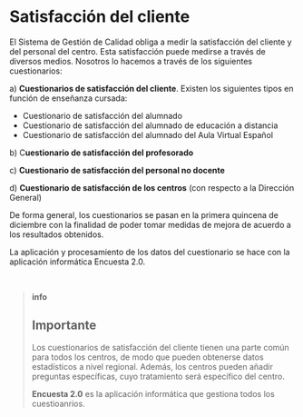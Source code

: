 
# Satisfacción del cliente

El Sistema de Gestión de Calidad obliga a medir la satisfacción del cliente y del personal del centro. Esta satisfacción puede medirse a través de diversos medios. Nosotros lo hacemos a través de los siguientes cuestionarios:

a) **Cuestionarios de satisfacción del cliente**. Existen los siguientes tipos en función de enseñanza cursada:

- Cuestionario de satisfacción del alumnado
- Cuestionario de satisfacción del alumnado de educación a distancia
- Cuestionario de satisfacción del alumnado del Aula Virtual Español

b) C**uestionario de satisfacción del profesorado**

c) **Cuestionario de satisfacción del personal no docente**

d) **Cuestionario de satisfacción de los centros** (con respecto a la Dirección General)

De forma general, los cuestionarios se pasan en la primera quincena de diciembre con la finalidad de poder tomar medidas de mejora de acuerdo a los resultados obtenidos.

La aplicación y procesamiento de los datos del cuestionario se hace con la aplicación informática Encuesta 2.0.

 
>**info**
>## Importante
>
>Los cuestionarios de satisfacción del cliente tienen una parte común para todos los centros, de modo que pueden obtenerse datos estadísticos a nivel regional. Además, los centros pueden añadir preguntas específicas, cuyo tratamiento será específico del centro.
>
>**Encuesta 2.0** es la aplicación informática que gestiona todos los cuestioanrios.
